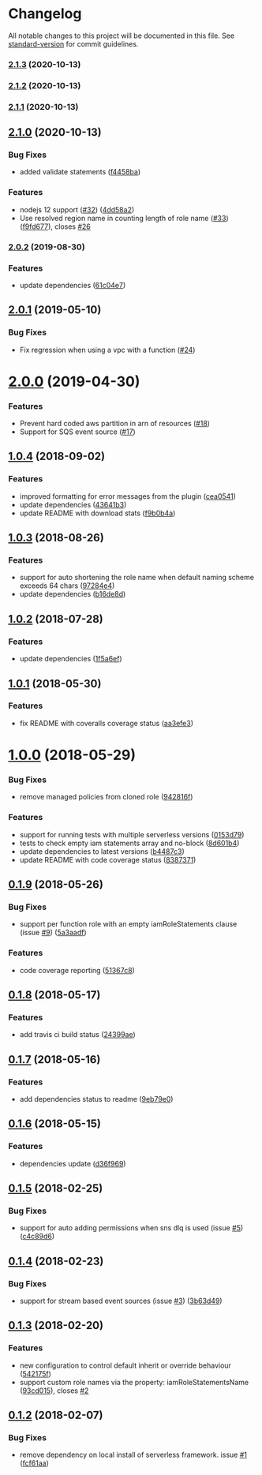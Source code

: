 # Changelog

All notable changes to this project will be documented in this file. See [standard-version](https://github.com/conventional-changelog/standard-version) for commit guidelines.

### [2.1.3](https://github.com/andersquist/serverless-iam-roles-per-function/compare/v2.1.2...v2.1.3) (2020-10-13)

### [2.1.2](https://github.com/andersquist/serverless-iam-roles-per-function/compare/v2.1.1...v2.1.2) (2020-10-13)

### [2.1.1](https://github.com/andersquist/serverless-iam-roles-per-function/compare/v2.1.0...v2.1.1) (2020-10-13)

## [2.1.0](https://github.com/functionalone/serverless-iam-roles-per-function/compare/v2.0.2...v2.1.0) (2020-10-13)


### Bug Fixes

* added validate statements ([f4458ba](https://github.com/functionalone/serverless-iam-roles-per-function/commit/f4458ba))


### Features

* nodejs 12 support ([#32](https://github.com/functionalone/serverless-iam-roles-per-function/issues/32)) ([4dd58a2](https://github.com/functionalone/serverless-iam-roles-per-function/commit/4dd58a2))
* Use resolved region name in counting length of role name ([#33](https://github.com/functionalone/serverless-iam-roles-per-function/issues/33)) ([f9fd677](https://github.com/functionalone/serverless-iam-roles-per-function/commit/f9fd677)), closes [#26](https://github.com/functionalone/serverless-iam-roles-per-function/issues/26)

### [2.0.2](https://github.com/functionalone/serverless-iam-roles-per-function/compare/v2.0.1...v2.0.2) (2019-08-30)


### Features

* update dependencies ([61c04e7](https://github.com/functionalone/serverless-iam-roles-per-function/commit/61c04e7))

<a name="2.0.1"></a>
## [2.0.1](https://github.com/functionalone/serverless-iam-roles-per-function/compare/v2.0.0...v2.0.1) (2019-05-10)


### Bug Fixes
* Fix regression when using a vpc with a function ([#24](https://github.com/functionalone/serverless-iam-roles-per-function/issues/24))


<a name="2.0.0"></a>
# [2.0.0](https://github.com/functionalone/serverless-iam-roles-per-function/compare/v1.0.4...v2.0.0) (2019-04-30)


### Features
* Prevent hard coded aws partition in arn of resources ([#18](https://github.com/functionalone/serverless-iam-roles-per-function/issues/18))
* Support for SQS event source ([#17](https://github.com/functionalone/serverless-iam-roles-per-function/issues/17))

<a name="1.0.4"></a>
## [1.0.4](https://github.com/functionalone/serverless-iam-roles-per-function/compare/v1.0.3...v1.0.4) (2018-09-02)


### Features

* improved formatting for error messages from the plugin ([cea0541](https://github.com/functionalone/serverless-iam-roles-per-function/commit/cea0541))
* update dependencies ([43641b3](https://github.com/functionalone/serverless-iam-roles-per-function/commit/43641b3))
* update README with download stats ([f9b0b4a](https://github.com/functionalone/serverless-iam-roles-per-function/commit/f9b0b4a))



<a name="1.0.3"></a>
## [1.0.3](https://github.com/functionalone/serverless-iam-roles-per-function/compare/v1.0.2...v1.0.3) (2018-08-26)


### Features

* support for auto shortening the role name when default naming scheme exceeds 64 chars ([97284e4](https://github.com/functionalone/serverless-iam-roles-per-function/commit/97284e4))
* update dependencies ([b16de8d](https://github.com/functionalone/serverless-iam-roles-per-function/commit/b16de8d))



<a name="1.0.2"></a>
## [1.0.2](https://github.com/functionalone/serverless-iam-roles-per-function/compare/v1.0.1...v1.0.2) (2018-07-28)


### Features

* update dependencies ([1f5a6ef](https://github.com/functionalone/serverless-iam-roles-per-function/commit/1f5a6ef))



<a name="1.0.1"></a>
## [1.0.1](https://github.com/functionalone/serverless-iam-roles-per-function/compare/v1.0.0...v1.0.1) (2018-05-30)


### Features

* fix README with coveralls coverage status ([aa3efe3](https://github.com/functionalone/serverless-iam-roles-per-function/commit/aa3efe3))



<a name="1.0.0"></a>
# [1.0.0](https://github.com/functionalone/serverless-iam-roles-per-function/compare/v0.1.9...v1.0.0) (2018-05-29)


### Bug Fixes

* remove managed policies from cloned role ([942816f](https://github.com/functionalone/serverless-iam-roles-per-function/commit/942816f))


### Features

* support for running tests with multiple serverless versions ([0153d79](https://github.com/functionalone/serverless-iam-roles-per-function/commit/0153d79))
* tests to check empty iam statements array and no-block ([8d601b4](https://github.com/functionalone/serverless-iam-roles-per-function/commit/8d601b4))
* update dependencies to latest versions ([b4487c3](https://github.com/functionalone/serverless-iam-roles-per-function/commit/b4487c3))
* update README with code coverage status ([8387371](https://github.com/functionalone/serverless-iam-roles-per-function/commit/8387371))



<a name="0.1.9"></a>
## [0.1.9](https://github.com/functionalone/serverless-iam-roles-per-function/compare/v0.1.8...v0.1.9) (2018-05-26)


### Bug Fixes

* support per function role with an empty iamRoleStatements clause (issue [#9](https://github.com/functionalone/serverless-iam-roles-per-function/issues/9)) ([5a3aadf](https://github.com/functionalone/serverless-iam-roles-per-function/commit/5a3aadf))


### Features

* code coverage reporting ([51367c8](https://github.com/functionalone/serverless-iam-roles-per-function/commit/51367c8))



<a name="0.1.8"></a>
## [0.1.8](https://github.com/functionalone/serverless-iam-roles-per-function/compare/v0.1.7...v0.1.8) (2018-05-17)


### Features

* add travis ci build status ([24399ae](https://github.com/functionalone/serverless-iam-roles-per-function/commit/24399ae))



<a name="0.1.7"></a>
## [0.1.7](https://github.com/functionalone/serverless-iam-roles-per-function/compare/v0.1.6...v0.1.7) (2018-05-16)


### Features

* add dependencies status to readme ([9eb79e0](https://github.com/functionalone/serverless-iam-roles-per-function/commit/9eb79e0))



<a name="0.1.6"></a>
## [0.1.6](https://github.com/functionalone/serverless-iam-roles-per-function/compare/v0.1.5...v0.1.6) (2018-05-15)


### Features

* dependencies update ([d36f969](https://github.com/functionalone/serverless-iam-roles-per-function/commit/d36f969))



<a name="0.1.5"></a>
## [0.1.5](https://github.com/functionalone/serverless-iam-roles-per-function/compare/v0.1.4...v0.1.5) (2018-02-25)


### Bug Fixes

* support for auto adding permissions when sns dlq is used (issue [#5](https://github.com/functionalone/serverless-iam-roles-per-function/issues/5)) ([c4c89d6](https://github.com/functionalone/serverless-iam-roles-per-function/commit/c4c89d6))



<a name="0.1.4"></a>
## [0.1.4](https://github.com/functionalone/serverless-iam-roles-per-function/compare/v0.1.3...v0.1.4) (2018-02-23)


### Bug Fixes

* support for stream based event sources (issue [#3](https://github.com/functionalone/serverless-iam-roles-per-function/issues/3)) ([3b63d49](https://github.com/functionalone/serverless-iam-roles-per-function/commit/3b63d49))



<a name="0.1.3"></a>
## [0.1.3](https://github.com/functionalone/serverless-iam-roles-per-function/compare/v0.1.2...v0.1.3) (2018-02-20)


### Features

* new configuration to control default inherit or override behaviour ([542175f](https://github.com/functionalone/serverless-iam-roles-per-function/commit/542175f))
* support custom role names via the property: iamRoleStatementsName ([93cd015](https://github.com/functionalone/serverless-iam-roles-per-function/commit/93cd015)), closes [#2](https://github.com/functionalone/serverless-iam-roles-per-function/issues/2)



<a name="0.1.2"></a>
## [0.1.2](https://github.com/functionalone/serverless-iam-roles-per-function/compare/v0.1.1...v0.1.2) (2018-02-07)


### Bug Fixes

* remove dependency on local install of serverless framework. issue [#1](https://github.com/functionalone/serverless-iam-roles-per-function/issues/1) ([fcf61aa](https://github.com/functionalone/serverless-iam-roles-per-function/commit/fcf61aa))
